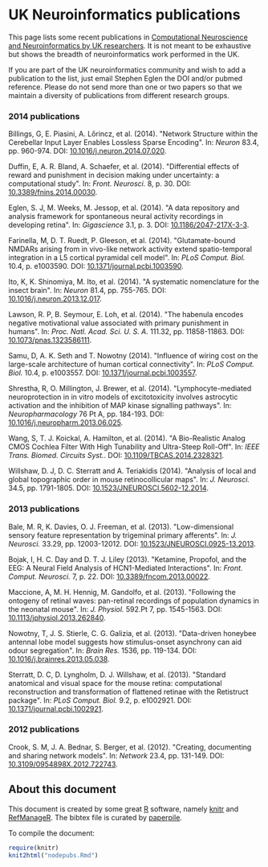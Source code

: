 # UK Neuroinformatics publications

This page lists some recent publications in
[Computational Neuroscience and Neuroinformatics by UK researchers](http://uk.incf.org).
It is not meant to be exhaustive but shows the breadth of
neuroinformatics work performed in the UK.

If you are part of the UK neuroinformatics community and wish to add a
publication to the list, just email Stephen Eglen the DOI and/or
pubmed reference.  Please do not send more than one or two papers so
that we maintain a diversity of publications from different research
groups.




### 2014 publications
Billings, G, E. Piasini, A. Lőrincz, et al. (2014). "Network
Structure within the Cerebellar Input Layer Enables Lossless
Sparse Encoding". In: _Neuron_ 83.4, pp. 960-974. DOI:
[10.1016/j.neuron.2014.07.020](http://dx.doi.org/10.1016/j.neuron.2014.07.020).

Duffin, E, A. R. Bland, A. Schaefer, et al. (2014). "Differential
effects of reward and punishment in decision making under
uncertainty: a computational study". In: _Front. Neurosci._ 8, p.
30. DOI:
[10.3389/fnins.2014.00030](http://dx.doi.org/10.3389/fnins.2014.00030).

Eglen, S. J, M. Weeks, M. Jessop, et al. (2014). "A data
repository and analysis framework for spontaneous neural activity
recordings in developing retina". In: _Gigascience_ 3.1, p. 3.
DOI:
[10.1186/2047-217X-3-3](http://dx.doi.org/10.1186/2047-217X-3-3).

Farinella, M, D. T. Ruedt, P. Gleeson, et al. (2014).
"Glutamate-bound NMDARs arising from in vivo-like network activity
extend spatio-temporal integration in a L5 cortical pyramidal cell
model". In: _PLoS Comput. Biol._ 10.4, p. e1003590. DOI:
[10.1371/journal.pcbi.1003590](http://dx.doi.org/10.1371/journal.pcbi.1003590).

Ito, K, K. Shinomiya, M. Ito, et al. (2014). "A systematic
nomenclature for the insect brain". In: _Neuron_ 81.4, pp.
755-765. DOI:
[10.1016/j.neuron.2013.12.017](http://dx.doi.org/10.1016/j.neuron.2013.12.017).

Lawson, R. P, B. Seymour, E. Loh, et al. (2014). "The habenula
encodes negative motivational value associated with primary
punishment in humans". In: _Proc. Natl. Acad. Sci. U. S. A._
111.32, pp. 11858-11863. DOI:
[10.1073/pnas.1323586111](http://dx.doi.org/10.1073/pnas.1323586111).

Samu, D, A. K. Seth and T. Nowotny (2014). "Influence of wiring
cost on the large-scale architecture of human cortical
connectivity". In: _PLoS Comput. Biol._ 10.4, p. e1003557. DOI:
[10.1371/journal.pcbi.1003557](http://dx.doi.org/10.1371/journal.pcbi.1003557).

Shrestha, R, O. Millington, J. Brewer, et al. (2014).
"Lymphocyte-mediated neuroprotection in in vitro models of
excitotoxicity involves astrocytic activation and the inhibition
of MAP kinase signalling pathways". In: _Neuropharmacology_ 76 Pt
A, pp. 184-193. DOI:
[10.1016/j.neuropharm.2013.06.025](http://dx.doi.org/10.1016/j.neuropharm.2013.06.025).

Wang, S, T. J. Koickal, A. Hamilton, et al. (2014). "A
Bio-Realistic Analog CMOS Cochlea Filter With High Tunability and
Ultra-Steep Roll-Off". In: _IEEE Trans. Biomed. Circuits Syst._.
DOI:
[10.1109/TBCAS.2014.2328321](http://dx.doi.org/10.1109/TBCAS.2014.2328321).

Willshaw, D. J, D. C. Sterratt and A. Teriakidis (2014). "Analysis
of local and global topographic order in mouse retinocollicular
maps". In: _J. Neurosci._ 34.5, pp. 1791-1805. DOI:
[10.1523/JNEUROSCI.5602-12.2014](http://dx.doi.org/10.1523/JNEUROSCI.5602-12.2014).

### 2013 publications

Bale, M. R, K. Davies, O. J. Freeman, et al. (2013).
"Low-dimensional sensory feature representation by trigeminal
primary afferents". In: _J. Neurosci._ 33.29, pp. 12003-12012.
DOI:
[10.1523/JNEUROSCI.0925-13.2013](http://dx.doi.org/10.1523/JNEUROSCI.0925-13.2013).

Bojak, I, H. C. Day and D. T. J. Liley (2013). "Ketamine,
Propofol, and the EEG: A Neural Field Analysis of HCN1-Mediated
Interactions". In: _Front. Comput. Neurosci._ 7, p. 22. DOI:
[10.3389/fncom.2013.00022](http://dx.doi.org/10.3389/fncom.2013.00022).

Maccione, A, M. H. Hennig, M. Gandolfo, et al. (2013). "Following
the ontogeny of retinal waves: pan-retinal recordings of
population dynamics in the neonatal mouse". In: _J. Physiol._
592.Pt 7, pp. 1545-1563. DOI:
[10.1113/jphysiol.2013.262840](http://dx.doi.org/10.1113/jphysiol.2013.262840).

Nowotny, T, J. S. Stierle, C. G. Galizia, et al. (2013).
"Data-driven honeybee antennal lobe model suggests how
stimulus-onset asynchrony can aid odour segregation". In: _Brain
Res._ 1536, pp. 119-134. DOI:
[10.1016/j.brainres.2013.05.038](http://dx.doi.org/10.1016/j.brainres.2013.05.038).

Sterratt, D. C, D. Lyngholm, D. J. Willshaw, et al. (2013).
"Standard anatomical and visual space for the mouse retina:
computational reconstruction and transformation of flattened
retinae with the Retistruct package". In: _PLoS Comput. Biol._
9.2, p. e1002921. DOI:
[10.1371/journal.pcbi.1002921](http://dx.doi.org/10.1371/journal.pcbi.1002921).

### 2012 publications

Crook, S. M, J. A. Bednar, S. Berger, et al. (2012). "Creating,
documenting and sharing network models". In: _Network_ 23.4, pp.
131-149. DOI:
[10.3109/0954898X.2012.722743](http://dx.doi.org/10.3109/0954898X.2012.722743).

## About this document

This document is created by some great [R](http://www.r-project.org)
software, namely [knitr](http://yihui.name/knitr/) and
[RefManageR](http://cran.r-project.org/web/packages/RefManageR/index.html).
The bibtex file is curated by [paperpile](http://paperpile.com).


To compile the document:


```r
require(knitr)
knit2html("nodepubs.Rmd")
```
